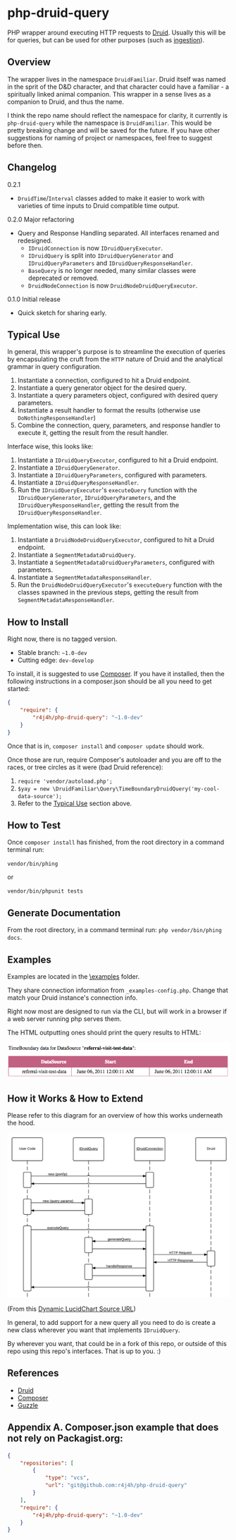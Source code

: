 php-druid-query
===============

PHP wrapper around executing HTTP requests to [Druid](http://druid.io). Usually this will be for queries, but can be
used for other purposes (such as [ingestion](php-druid-ingest)).


Overview
---------------

The wrapper lives in the namespace `DruidFamiliar`. Druid itself was named in the sprit of the D&D character, and that
character could have a familiar - a spiritually linked animal companion. This wrapper in a sense lives as a companion to
Druid, and thus the name.

I think the repo name should reflect the namespace for clarity, it currently is `php-druid-query` while
the namespace is `DruidFamiliar`. This would be pretty breaking change and will be saved for the future. If you have
other suggestions for naming of project or namespaces, feel free to suggest before then.


Changelog
-----------

0.2.1

- `DruidTime`/`Interval` classes added to make it easier to work with varieties of time inputs to Druid compatible time output.

0.2.0 Major refactoring

- Query and Response Handling separated. All interfaces renamed and redesigned.
  - `IDruidConnection` is now `IDruidQueryExecutor`.
  - `IDruidQuery` is split into `IDruidQueryGenerator` and `IDruidQueryParameters` and `IDruidQueryResponseHandler`.
  - `BaseQuery` is no longer needed, many similar classes were deprecated or removed.
  - `DruidNodeConnection` is now `DruidNodeDruidQueryExecutor`.

0.1.0 Initial release

- Quick sketch for sharing early.


Typical Use
---------------

In general, this wrapper's purpose is to streamline the execution of queries by encapsulating the cruft from the `HTTP` nature of Druid and the analytical grammar in query configuration.

1. Instantiate a connection, configured to hit a Druid endpoint.
2. Instantiate a query generator object for the desired query.
3. Instantiate a query parameters object, configured with desired query parameters.
4. Instantiate a result handler to format the results (otherwise use `DoNothingResponseHandler`)
5. Combine the connection, query, parameters, and response handler to execute it, getting the result from the result handler.

Interface wise, this looks like:

1. Instantiate a `IDruidQueryExecutor`, configured to hit a Druid endpoint.
2. Instantiate a `IDruidQueryGenerator`.
3. Instantiate a `IDruidQueryParameters`, configured with parameters.
4. Instantiate a `IDruidQueryResponseHandler`.
5. Run the `IDruidQueryExecutor`'s `executeQuery` function with the `IDruidQueryGenerator`, `IDruidQueryParameters`, and the `IDruidQueryResponseHandler`, getting the result from the `IDruidQueryResponseHandler`.

Implementation wise, this can look like:

1. Instantiate a `DruidNodeDruidQueryExecutor`, configured to hit a Druid endpoint.
2. Instantiate a `SegmentMetadataDruidQuery`.
3. Instantiate a `SegmentMetadataDruidQueryParameters`, configured with parameters.
4. Instantiate a `SegmentMetadataResponseHandler`.
5. Run the `DruidNodeDruidQueryExecutor`'s `executeQuery` function with the classes spawned in the previous steps, getting the result from `SegmentMetadataResponseHandler`.


How to Install
---------------

Right now, there is no tagged version.

- Stable branch: `~1.0-dev`
- Cutting edge: `dev-develop`


To install, it is suggested to use [Composer](http://getcomposer.org). If you have it installed, then the following instructions
in a composer.json should be all you need to get started:

```json
{
    "require": {
        "r4j4h/php-druid-query": "~1.0-dev"
    }
}
```

Once that is in, `composer install` and `composer update` should work.

Once those are run, require Composer's autoloader and you are off to the races, or tree circles as it were (bad Druid reference):

1. `require 'vendor/autoload.php';`
2. `$yay = new \DruidFamiliar\Query\TimeBoundaryDruidQuery('my-cool-data-source');`
3. Refer to the [Typical Use](#typical-use) section above.


How to Test
-------------

Once `composer install` has finished, from the root directory in a command terminal run:

`vendor/bin/phing`

or

`vendor/bin/phpunit tests`


Generate Documentation
-------------

From the root directory, in a command terminal run: `php vendor/bin/phing docs`.


Examples
---------------

Examples are located in the [\examples](examples) folder.

They share connection information from `_examples-config.php`.
Change that match your Druid instance's connection info.

Right now most are designed to run via the CLI, but will work in a browser if a web server running php serves them.

The HTML outputting ones should print the query results to HTML:

![Example HTML TimeBoundary Output](docs/html-timeboundary-output.png)




How it Works & How to Extend
---------------

Please refer to this diagram for an overview of how this works underneath the hood.

![Sequence Diagram](docs/sequence-diagram.png)

(From this [Dynamic LucidChart Source URL](https://www.lucidchart.com/publicSegments/view/540e3dcd-372c-4aa6-a52c-44d80a005fd1/image.png))

In general, to add support for a new query all you need to do is create a new class wherever you want that implements `IDruidQuery`.

By wherever you want, that could be in a fork of this repo, or outside of this repo using this repo's interfaces. That is up to you. :)




References
---------------

- [Druid](http://druid.io)
- [Composer](http://getcomposer.org)
- [Guzzle](http://guzzle.readthedocs.org)


Appendix A. Composer.json example that does not rely on Packagist.org:
---------------

```json
{
    "repositories": [
        {
            "type": "vcs",
            "url": "git@github.com:r4j4h/php-druid-query"
        }
    ],
    "require": {
        "r4j4h/php-druid-query": "~1.0-dev"
    }
}
```
